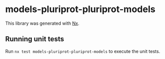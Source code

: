 # models-pluriprot-pluriprot-models

This library was generated with [Nx](https://nx.dev).

## Running unit tests

Run `nx test models-pluriprot-pluriprot-models` to execute the unit tests.
